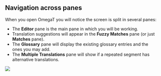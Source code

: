 ## Navigation across panes

When you open OmegaT you will notice the screen is split in several panes:

  * The **Editor** pane is the main pane in which you will be working.
  * Translation suggestions will appear in the **Fuzzy Matches** pane (or just **Matches** pane).
  * The **Glossary** pane will display the existing glossary entries and the ones you may add.
  * The **Multiple Translations**  pane will show if a repeated segment has alternative translations.

  ![](../../_assets/img/05_omegat_panes.jpg)